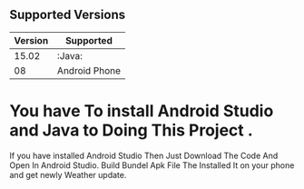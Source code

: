## Supported Versions


| Version | Supported          |
| ------- | ------------------ |
| 15.02   | :Java:             |
| 08      |  Android Phone     |


# You have To install Android Studio and Java to Doing This Project .
If you have installed Android Studio Then Just Download The Code And Open In Android Studio.
Build Bundel Apk File The Installed It on your phone and get newly Weather update.
